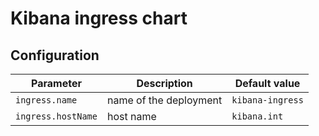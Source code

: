 # Kibana ingress chart
## Configuration
| **Parameter**    | **Description**       | **Default value** |
| ---------------- | --------------------- | ----------------- |
|`ingress.name`    | name of the deployment| `kibana-ingress`  |
|`ingress.hostName`| host name             | `kibana.int`      |